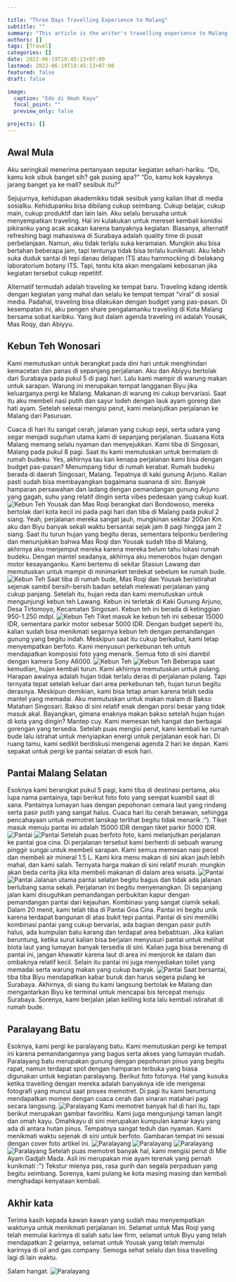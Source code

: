 ```yaml
---

title: "Three Days Travelling Experience to Malang"
subtitle: ""
summary: "This article is the writer's travelling experience to Malang, specifically to Kebun Teh Lawang, Paralayang Batu and Pantai Malang Selatan"
authors: []
tags: [Travel]
categories: []
date: 2022-06-19T19:45:13+07:00
lastmod: 2022-06-19T19:45:13+07:00
featured: false
draft: false

image:
  caption: "Edo di Omah Kayu"
  focal_point: ""
  preview_only: false

projects: []
---
```


## Awal Mula
Aku seringkali menerima pertanyaan seputar kegiatan sehari-hariku. 
“Do, kamu kok sibuk banget sih? gak pusing apa?”
“Do, kamu kok kayaknya jarang banget ya ke mall? sesibuk itu?”

Sejujurnya, kehidupan akademikku tidak sesibuk yang kalian lihat di media sosialku. Kehidupanku bisa dibilang cukup seimbang. Cukup belajar, cukup main, cukup produktif dan lain lain. Aku selalu berusaha untuk menyempatkan traveling. Hal ini kulakukan untuk mereset kembali konidisi pikiranku yang acak acakan karena banyaknya kegiatan. Biasanya, alternatif refreshing bagi mahasiswa di Surabaya adalah quality time di pusat perbelanjaan. Namun, aku tidak terlalu suka keramaian. Mungkin aku bisa bertahan beberapa jam, tapi tentunya tidak bisa terlalu kunikmati. Aku lebih suka duduk santai di tepi danau delapan ITS atau hammocking di belakang laboratorium botany ITS. Tapi, tentu kita akan mengalami kebosanan jika kegiatan tersebut cukup repetitif. 

Alternatif termudah adalah traveling ke tempat baru. Traveling kdang identik dengan kegiatan yang mahal dan selalu ke tempat tempat “viral” di sosial media. Padahal, traveling bisa dilakukan dengan budget yang pas-pasan. Di kesempatan ini, aku pengen share pengalamanku traveling di Kota Malang bersama sobat karibku. Yang ikut dalam agenda traveling ini adalah Yousak, Mas Roqy, dan Abiyyu. 

## Kebun Teh Wonosari
Kami memutuskan untuk berangkat pada dini hari untuk menghindari kemacetan dan panas di sepanjang perjalanan. Aku dan Abiyyu bertolak dari Surabaya pada pukul 5 di pagi hari. 
Lalu kami mampir di warung makan untuk sarapan. Warung ini merupakan tempat langganan Biyu jika keluarganya pergi ke Malang. Makanan di warung ini cukup bervariasi. Saat itu aku membeli nasi putih dan sayur lodeh dengan lauk ayam goreng dan hati ayam. Setelah selesai mengisi perut, kami melanjutkan perjalanan ke Malang dari Pasuruan.

Cuaca di hari itu sangat cerah, jalanan yang cukup sepi, serta udara yang segar menjadi suguhan utama kami di sepanjang perjalanan. Suasana Kota Malang memang selalu nyaman dan menyejukkan. Kami tiba di Singosari, Malang pada pukul 8 pagi. Saat itu kami memutuskan untuk bermalam di rumah budeku. Yes, akhirnya tau kan kenapa perjalanan kami bisa dengan budget pas-pasan? Menumpang tidur di rumah kerabat. Rumah budeku berada di daerah Singosari, Malang. Tepatnya di kaki gunung Arjuno. Kalian pasti sudah bisa membayangkan bagaimana suanana di sini. Banyak hamparan persawahan dan ladang dengan pemandangan gunung Arjuno yang gagah, suhu yang relatif dingin serta vibes pedesaan yang cukup kuat. 
![Kebun Teh](/kebunteh.jpeg 'kebun teh') 
Yousak dan Mas Roqi berangkat dari Bondowoso, mereka bertolak dari kota kecil ini pada pagi hari dan tiba di Malang pada pukul 2 siang. Yeah, perjalanan mereka sangat jauh, mungkinan sekitar 200an Km. aku dan Biyu banyak sekali waktu bersantai sejak jam 8 pagi hingga jam 2 siang. Saat itu turun hujan yang begitu deras, sementara telponku berdering dan menunjukkan bahwa Mas Roqi dan Yousak sudah tiba di Malang, akhirnya aku menjemput mereka karena mereka belum tahu lokasi rumah budeku. Dengan mantel seadanya, akhirnya aku menerobos hujan dengan motor kesayanganku. Kami bertemu di sekitar Stasiun Lawang dan memutuskan untuk mampir di minimarket terdekat sebelum ke rumah bude.
![Kebun Teh](/kebunteh2.jpeg 'Mas Roqi')
Saat tiba di rumah bude, Mas Roqi dan Yousak beristirahat sejenak sambil bersih-bersih badan setelah melewati perjalanan yang cukup panjang. Setelah itu, hujan reda dan kami memutuskan untuk mengunjungi kebun teh Lawang. Kebun ini terletak di Kaki Gunung Arjuno, Desa Tirtomoyo, Kecamatan Singosari. Kebun teh ini berada di ketinggian 950-1.250 mdpl.
![Kebun Teh](/kebunteh3.jpeg 'Yousak si model andal')
Tiket masuk ke kebun teh ini sebesar 15000 IDR, sementara parkir motor sebesar 5000 IDR. Dengan budget seperti itu, kalian sudah bisa menikmati segarnya kebun teh dengan pemandangan gunung yang begitu indah. Meskipun saat itu cukup berkabut, kami tetap menyempatkan berfoto. Kami menyusuri perkebunan teh untuh mendapatkan komposisi foto yang menarik. Semua foto di sini diambil dengan kamera Sony A6000.
![Kebun Teh](/kebunteh4.jpeg 'Abiyyu dengan kameranya')
![Kebun Teh](/kebunteh5.jpeg 'kebun teh')
Beberapa saat kemudian, hujan kembali turun. Kami akhirnya memutuskan untuk pulang. Harapan awalnya adalah hujan tidak terlalu deras di perjalanan pulang. Tapi ternyata tepat setelah keluar dari area perkebunan teh, hujan turun begitu derasnya. Meskipun demikian, kami bisa tetap aman karena telah sedia mantel yang memadai. Aku memutuskan untuk makan malam di Bakso Matahari Singosari. Bakso di sini relatif enak dengan porsi besar yang tidak masuk akal. Bayangkan, gimana enaknya makan bakso setelah hujan hujan di kota yang dingin? Mantep cuy. Kami memesan teh hangat dan berbagai gorengan yang tersedia. Setelah puas mengisi perut, kami kembali ke rumah bude lalu istrahat untuk menyiapkan energi untuk perjalanan esok hari. Di ruang tamu, kami sedikit berdiskusi mengenai agenda 2 hari ke depan. Kami sepakat untuk pergi ke pantai selatan di esok hari. 

## Pantai Malang Selatan
Esoknya kami berangkat pukul 5 pagi, kami tiba di destinasi pertama, aku lupa nama pantainya, tapi berikut foto foto yang sempat kuambil saat di sana. Pantainya lumayan luas dengan pepohonan cemara laut yang rindang serta pasir putih yang sangat halus. Cuaca hari itu cerah berawan, sehingga pencahayaan untuk memotret lanskap terlihat begitu tidak menarik :”). Tiket masuk menuju pantai ini adalah 15000 IDR dengan tiket parkir 5000 IDR.
![Pantai](/pantai1.jpeg 'Pantai')
![Pantai](/pantai2.jpeg 'Pantai')
Setelah puas berfoto foto, kami melanjutkan perjalanan ke pantai goa cina. Di perjalanan tersebut kami berhenti di sebuah warung pinggir sungai untuk membeli sarapan. Kami semua memesan nasi pecel dan membeli air mineral 1.5 L. Kami kira menu makan di sini akan jauh lebih mahal, dan kami salah. Ternyata harga makan di sini relatif murah. mungkin akan beda cerita jika kita membeli makanan di dalam area wisata.
![Pantai](/pantai3.jpeg 'Pantai')
![Pantai](/pantai4.jpeg 'Pantai')
Jalanan utama pantai selatan begitu bagus dan tidak ada jalanan berlubang sama sekali. Perjalanan ini begitu menyenangkan. Di sepanjang jalan kami disuguhkan pemandangan perbukitan kapur dengan pemandangan pantai dari kejauhan. Kombinasi yang sangat ciamik sekali. Dalam 20 menit, kami telah tiba di Pantai Goa Cina. Pantai ini begitu unik karena terdapat bangunan di atas bukit tepi pantai. Pantai di sini memiliki kombinasi pantai yang cukup bervariai, ada bagian dengan pasir putih halus, ada kumpulan batu karang dan terdapat area bebabtuan. Jika kalian beruntung, ketika surut kalian bisa berjalan menyusuri pantai untuk melihat biota laut yang lumayan banyak tersedia di sini. Kalian juga bisa berenang di pantai ini, jangan khawatir karena laut di area ini menjorok ke dalam dan ombaknya relatif kecil. Selain itu pantai ini juga menyediakan toilet yang memadai serta warung makan yang cukup banyak.
![Pantai](/pantai5.jpeg 'Pantai')
Saat bersantai, tiba tiba Biyu mendapatkan kabar buruk dan harus segera pulang ke Surabaya. Akhirnya, di siang itu kami langsung bertolak ke Malang dan mengantarkan Biyu ke terminal untuk mencapai bis tercepat menuju Surabaya. Sorenya, kami berjalan jalan keliling kota lalu kembali istirahat di rumah bude.

## Paralayang Batu
Esoknya, kami pergi ke paralayang batu. Kami memutuskan pergi ke tempat ini karena pemandangannya yang bagus serta akses yang lumayan mudah. Paralayang batu merupakan gunung dengan pepohonan pinus yang begitu rapat, namun terdapat spot dengan hamparan terbuka yang biasa digunakan untuk kegiatan paralayang. Berikut foto fotonya. Hal yang kusuka ketika travelling dengan mereka adalah banyaknya ide ide mengenai fotografi yang muncul saat proses memotret. Di pagi itu kami beruntung mendapatkan momen dengan cuaca cerah dan sinaran matahari pagi secara langsung.
![Paralayang](/paralayang1.jpeg 'Yousak dan Mas Roqi dengan vega andalannya')
Kami memotret banyak hal di hari itu, tapi berikut merupakan gambar favoritku. Kami juga mengunjungi taman langit dan omah kayu. Omahkayu di sini merupakan kumpulan kamar kayu yang ada di antara hutan pinus. Tempatnya sangat teduh dan nyaman. Kami menikmati waktu sejenak di sini untuk berfoto. Gambaran tempat ini sesuai dengan cover foto artikel ini.
![Paralayang](/paralayang2.jpeg 'Paralayang Batu')
![Paralayang](/paralayang3.jpeg 'Mas Roqi')
![Paralayang](/paralayang4.jpeg 'Paralayang Batu')
![Paralayang](/paralayang5.jpeg 'Edo')
Setelah puas memotret banyak hal, kami mengisi perut di Mie Ayam Gadjah Mada. Asli ini merupakan mie ayam terenak yang pernah kunikmati :") Tekstur mienya pas, rasa gurih dan segala perpaduan yang begitu seimbang. Sorenya, kami pulang ke kota masing masing dan kembali menghadapi kenyataan kembali.

## Akhir kata
Terima kasih kepada kawan kawan yang sudah mau menyempatkan waktunya untuk menikmati perjalanan ini. Selamat untuk Mas Roqi yang telah memulai karirnya di salah satu law firm, selamat untuk Biyu yang telah mendapatkan 2 gelarnya, selamat untuk Yousak yang telah memulai karirnya di oil and gas company. Semoga sehat selalu dan bisa travelling lagi di lain waktu.

Salam hangat.
![Paralayang](/paralayang6.jpeg 'Edo, Mas Roqi, & Yousak')

